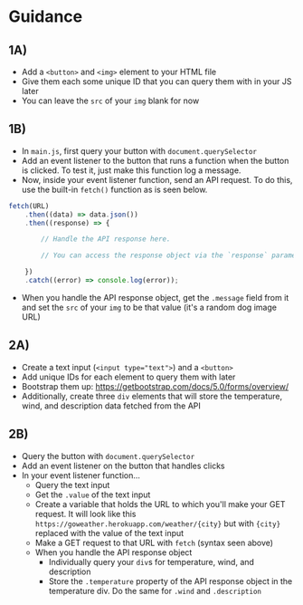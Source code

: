 # Guidance

## 1A)

* Add a `<button>`  and `<img>` element to your HTML file
* Give them each some unique ID that you can query them with in your JS later
* You can leave the `src` of your `img` blank for now

## 1B)

* In `main.js`, first query your button with `document.querySelector`
* Add an event listener to the button that runs a function when the button is clicked. To test it, just make this function log a message.
* Now, inside your event listener function, send an API request. To do this, use the built-in `fetch()` function as is seen below.

```javascript
fetch(URL)
    .then((data) => data.json())
    .then((response) => {

        // Handle the API response here.

        // You can access the response object via the `response` parameter

    })
    .catch((error) => console.log(error));
```

* When you handle the API response object, get the `.message` field from it and set the `src` of your `img` to be that value (it's a random dog image URL)

## 2A)

* Create a text input (`<input type="text">`) and a `<button>`
* Add unique IDs for each element to query them with later
* Bootstrap them up: https://getbootstrap.com/docs/5.0/forms/overview/
* Additionally, create three `div` elements that will store the temperature, wind, and description data fetched from the API

## 2B)

* Query the button with `document.querySelector`
* Add an event listener on the button that handles clicks
* In your event listener function...
  * Query the text input
  * Get the `.value` of the text input
  * Create a variable that holds the URL to which you'll make your GET request. It will look like this `https://goweather.herokuapp.com/weather/{city}` but with `{city}` replaced with the value of the text input
  * Make a GET request to that URL with `fetch` (syntax seen above)
  * When you handle the API response object
    * Individually query your `div`s for temperature, wind, and description
    * Store the `.temperature` property of the API response object in the temperature div. Do the same for `.wind` and `.description`
    
